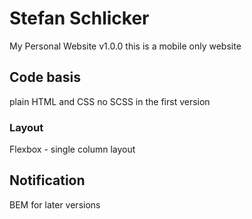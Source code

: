 # Stefan Schlicker

My Personal Website v1.0.0
this is a mobile only website

## Code basis

plain HTML and CSS
no SCSS in the first version

### Layout

Flexbox - single column layout

## Notification

BEM for later versions
